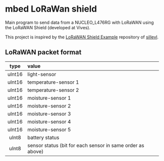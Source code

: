 # mbed LoRaWan shield

Main program to send data from a NUCLEO_L476RG with LoRaWAN using the LoRaWAN Shield (developed at Vives).

This project is inspired by the [LoRaWAN Shield Example](https://github.com/sillevl/lorawan-shield-example/) repository of [sillevl](https://github.com/sillevl).

## LoRaWAN packet format

| type | value |
|:---:|:---|
| uInt16 | light-sensor |
| uInt16 | temperature-sensor 1 |
| uInt16 | temperature-sensor 2 |
| uInt16 | moisture-sensor 1 |
| uInt16 | moisture-sensor 2 |
| uInt16 | moisture-sensor 3 |
| uInt16 | moisture-sensor 4 |
| uInt16 | moisture-sensor 5 |
| uInt8 | battery status |
| uInt8 | sensor status (bit for each sensor in same order as above) |
